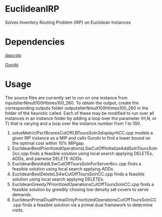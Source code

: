 # EuclideanIRP
Solves Inventory Routing Problem (IRP) on Euclidean Instances

# Dependencies
[dapcstp](https://github.com/mluipersbeck/dapcstp)

[Gurobi](https://www.gurobi.com)

# Usage
The source files are currently set to run on one instance from inputsIterNmult100Htimes100_260. To obtain the output, create the corresponding outputs folder outputsIterNmult100Htimes100_260 in the folder of the heuristic called. Each of these may be modified to run over all instances in an instance folder by adding a loop over the parameter (H,N, or T) that is varying and a loop over the instance number from 1 to 100.
1. solveMetricIPscf8coresCutOffLBToursSoln3displayrhCC.cpp models a given IRP instance as a MIP and calls Gurobi to find a lower bound on the optimal cost within 10% MIPgap.
2. EuclideanBestPrioritizedOperationsLSwCutOffInitializeAddSolnToursSoln3cc.cpp finds a feasible solution using local search applying DELETEs, ADDs, and pairwise DELETE-ADDs.
3. EuclideanBestAddLSwCutOffToursSolnForServer6cc.cpp finds a feasible solution using local search applying ADDs.
4. EuclideanBestDeleteLS4wCutOffToursSolnCC.cpp finds a feasible solution using local search applying DELETEs.
5. EuclideanGreedy7PrioritizedOperationsCutOffToursSolnCC.cpp finds a feasible solution by greedily chosing low density set covers to serve demands.
6. EuclideanPrimalDualPrimalOnlyPrioritizedOperationsCutOffToursSolnCC.cpp finds a feasible solution via a primal dual framework to determine visits.
